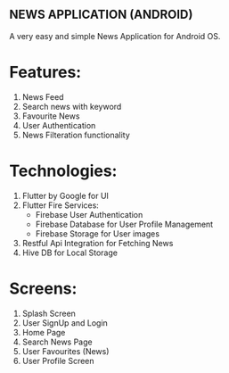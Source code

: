 ## NEWS APPLICATION (ANDROID)

A very easy and simple News Application for Android OS.


# Features:
1. News Feed
2. Search news with keyword
3. Favourite News
4. User Authentication
5. News Filteration functionality


# Technologies:
1. Flutter by Google for UI
2. Flutter Fire Services:
    - Firebase User Authentication
    - Firebase Database for User Profile Management
    - Firebase Storage for User images
3. Restful Api Integration for Fetching News
4. Hive DB for Local Storage


# Screens:
1. Splash Screen
2. User SignUp and Login 
3. Home Page
4. Search News Page
5. User Favourites (News)
6. User Profile Screen


